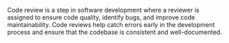 Code review is a step in software development where a reviewer is assigned to ensure code quality, identify bugs, and improve code maintainability. 
Code reviews help catch errors early in the development process and ensure that the codebase is consistent and well-documented.
